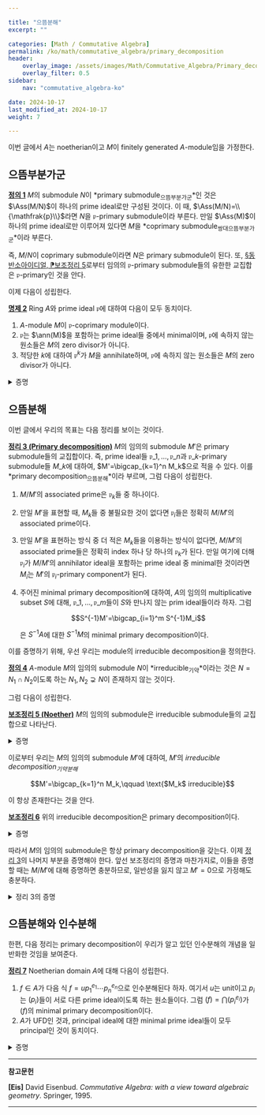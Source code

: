 ```yaml
---

title: "으뜸분해"
excerpt: ""

categories: [Math / Commutative Algebra]
permalink: /ko/math/commutative_algebra/primary_decomposition
header:
    overlay_image: /assets/images/Math/Commutative_Algebra/Primary_decomposition.png
    overlay_filter: 0.5
sidebar: 
    nav: "commutative_algebra-ko"

date: 2024-10-17
last_modified_at: 2024-10-17
weight: 7

---
```


<div class="remark" markdown="1">

이번 글에서 $A$는 noetherian이고 $M$이 finitely generated $A$-module임을 가정한다. 

</div>

## 으뜸부분가군

<div class="definition" markdown="1">

<ins id="def1">**정의 1**</ins> $M$의 submodule $N$이 *primary submodule<sub>으뜸부분가군</sub>*인 것은 $\Ass(M/N)$이 하나의 prime ideal로만 구성된 것이다. 이 때, $\Ass(M/N)=\\{\mathfrak{p}\\}$라면 $N$을 $\mathfrak{p}$-primary submodule이라 부른다. 만일 $\Ass(M)$이 하나의 prime ideal로만 이루어져 있다면 $M$을 *coprimary submodule<sub>쌍대으뜸부분가군</sub>*이라 부른다. 

</div>

즉, $M/N$이 coprimary submodule이라면 $N$은 primary submodule이 된다. 또, [§동반소아이디얼, ⁋보조정리 5](/ko/math/commutative_algebra/associated_primes#lem3)로부터 임의의 $\mathfrak{p}$-primary submodule들의 유한한 교집합은 $\mathfrak{p}$-primary인 것을 안다. 

이제 다음이 성립한다.

<div class="proposition" markdown="1">

<ins id="prop2">**명제 2**</ins> Ring $A$와 prime ideal $\mathfrak{p}$에 대하여 다음이 모두 동치이다.

1. $A$-module $M$이 $\mathfrak{p}$-coprimary module이다.
2. $\mathfrak{p}$는 $\ann(M)$을 포함하는 prime ideal들 중에서 minimal이며, $\mathfrak{p}$에 속하지 않는 원소들은 $M$의 zero divisor가 아니다.
3. 적당한 $k$에 대하여 $\mathfrak{p}^k$가 $M$을 annihilate하며, $\mathfrak{p}$에 속하지 않는 원소들은 $M$의 zero divisor가 아니다.

</div>
<details class="proof" markdown="1">
<summary>증명</summary>

우선 첫 번째 조건이 성립한다 하면, 정의에 의하여 $\mathfrak{p}$가 $M$의 유일한 associated prime ideal이다. 이제 [§동반소아이디얼, ⁋정리 7](/ko/math/commutative_algebra/associated_primes#thm7)의 1번 조건에 의하여 $\mathfrak{p}$는 반드시 $\ann(M)$을 포함하는 prime ideal 중 minimal한 것이어야 하며, 2번 조건에 의하여 $\mathfrak{p}$ 바깥에 있는 원소들은 $M$의 zero divisor가 아니다.

이제 두 번째 조건이 성립한다 가정하자. 그럼 $A\setminus \mathfrak{p}$의 원소들은 $M$의 zero divisor가 아니므로, localization $M_\mathfrak{p}$에서 주어진 주장을 증명하면 충분하다. 즉 $(A, \mathfrak{p})$가 local ring이라 가정할 수 있고, 이제 $\mathfrak{p}$가 $\ann(M)$에 대해 minimal하다는 가정과 [§국소화의 성질들, ⁋따름정리 8](/ko/math/commutative_algebra/properties_of_localization#cor8)로부터 원하는 결과를 얻는다.

마지막으로 세 번째 조건이 성립한다 하면 $\mathfrak{p}$가 $\ann M$을 포함하는 prime ideal들 가운데 minimal하다는 것은 자명하며, 따라서 [§동반소아이디얼, ⁋정리 7](/ko/math/commutative_algebra/associated_primes#thm7)의 첫째 조건에 의하여 $\mathfrak{p}$는 $M$의 associated prime ideal이다. 또, $\mathfrak{p}$ 바깥에 있는 원소들은 모두 zero divisor가 아니므로, 다시 [§동반소아이디얼, ⁋정리 7](/ko/math/commutative_algebra/associated_primes#thm7)의 둘때 조건에 의하여 임의의 associated prime은 항상 $\mathfrak{p}$ 안에 속한다는 것을 안다. 즉, $\mathfrak{p}$가 $M$의 유일한 associated prime ideal이다.

</details>

## 으뜸분해

이번 글에서 우리의 목표는 다음 정리를 보이는 것이다. 

<div class="proposition" markdown="1">

<ins id="thm3">**정리 3 (Primary decomposition)**</ins> $M$의 임의의 submodule $M'$은 primary submodule들의 교집합이다. 즉, prime ideal들 $\mathfrak{p}\_1,\ldots, \mathfrak{p}\_n$과 $\mathfrak{p}\_k$-primary submodule들 $M\_k$에 대하여, $M'=\bigcap_{k=1}^n M_k$으로 적을 수 있다. 이를 *primary decomposition<sub>으뜸분해</sub>*이라 부르며, 그럼 다음이 성립한다. 

1. $M/M'$의 associated prime은 $\mathfrak{p}_k$들 중 하나이다.
2. 만일 $M'$을 표현할 때, $M_k$들 중 불필요한 것이 없다면 $\mathfrak{p}_i$들은 정확히 $M/M'$의 associated prime이다.
3. 만일 $M'$을 표현하는 방식 중 더 적은 $M_k$들을 이용하는 방식이 없다면, $M/M'$의 associated prime들은 정확히 index 하나 당 하나의 $\mathfrak{p}_k$가 된다. 만일 여기에 더해 $\mathfrak{p}_i$가 $M/M'$의 annihilator ideal을 포함하는 prime ideal 중 minimal한 것이라면 $M_i$는 $M'$의 $\mathfrak{p}_i$-primary component가 된다. 
4. 주어진 minimal primary decomposition에 대하여, $A$의 임의의 multiplicative subset $S$에 대해, $\mathfrak{p}\_1,\ldots, \mathfrak{p}\_m$들이 $S$와 만나지 않는 prim ideal들이라 하자. 그럼
    
    $$S^{-1}M'=\bigcap_{i=1}^m S^{-1}M_i$$

    은 $S^{-1}A$에 대한 $S^{-1}M$의 minimal primary decomposition이다.

</div>

이를 증명하기 위해, 우선 우리는 module의 irreducible decomposition을 정의한다.

<div class="definition" markdown="1">

<ins id="def4">**정의 4**</ins> $A$-module $M$의 임의의 submodule $N$이 *irreducible<sub>기약</sub>*이라는 것은 $N=N_1\cap N_2$이도록 하는 $N_1,N_2\supsetneq N$이 존재하지 않는 것이다.

</div>

그럼 다음이 성립한다.

<div class="proposition" markdown="1">

<ins id="lem5">**보조정리 5 (Noether)**</ins> $M$의 임의의 submodule은 irreducible submodule들의 교집합으로 나타난다. 

</div>
<details class="proof" markdown="1">
<summary>증명</summary>

귀류법을 사용하자. 그럼 $M$이 noetherian이므로, irreducible submodule들의 교집합으로 나타나지 않는 submodule들 중 maximal한 것을 택할 수 있다. 이를 $N$이라 하자. 그럼 $N$은 irreducible submodule이 아니므로, $N=N_1\cap N_2$이도록 하는 $N_1,N_2\supsetneq N$이 존재한다. 그런데 $N$의 maximality에 의하여 $N_1,N_2$는 모두 irreducible submodule의 교집합으로 나타나고, 따라서 $N$도 그러하므로 모순이다. 

</details>

이로부터 우리는 $M$의 임의의 submodule $M'$에 대하여, $M'$의 *irreducible decomposition<sub>기약분해</sub>*

$$M'=\bigcap_{k=1}^n M_k,\qquad \text{$M_k$ irreducible}$$

이 항상 존재한다는 것을 안다.

<div class="proposition" markdown="1">

<ins id="lem6">**보조정리 6**</ins> 위의 irreducible decomposition은 primary decomposition이다.

</div>
<details class="proof" markdown="1">
<summary>증명</summary>

이를 위해서는 임의의 irreducible submodule $P$이 primary submodule임을 보이면 충분하고, 이는 $M/P$가 coprimary submodule인 것을 보이는 것과 같다. 결론에 반하여 $M/P$가 두 개의 associated prime $\mathfrak{p},\mathfrak{q}$를 갖는다 가정하자. 그럼 $M/P$는 $A/\mathfrak{p}$, $A/\mathfrak{q}$와 각각 isomorphic한 submodule들을 갖는다. 그럼 정의에 의해 $A/\mathfrak{p}$의 $0$이 아닌 임의의 원소의 annihilator는 $\mathfrak{p}$이고, $A/\mathfrak{q}$의 $0$이 아닌 임의의 원소의 annihilator는 $\mathfrak{q}$이므로 이들은 오직 $0$만을 공통의 원소로 갖는다. 즉, $M/P$의 zero submodule $0$은 reducible submodule이다. 이로부터 $M$에서는 $P$이 reducible submodule이 되어 모순이 얻어진다.

</details>

따라서 $M$의 임의의 submodule은 항상 primary decomposition을 갖는다. 이제 [정리 3](#thm3)의 나머지 부분을 증명해야 한다. 앞선 보조정리의 증명과 마찬가지로, 이들을 증명할 때는 $M/M'$에 대해 증명하면 충분하므로, 일반성을 잃지 않고 $M'=0$으로 가정해도 충분하다.

<details class="proof--alone" markdown="1">
<summary>정리 3의 증명</summary>

우선 첫째 결과를 보이기 위해, $M$의 zero submodule $0$의 primary decomposition

$$0=\bigcap_{k=1}^n M_k$$

이 주어졌다 하자. 그럼 [\[다중선형대수학\] §완전열, ⁋명제 7](/ko/math/multilinear_algebra/exact_sequences#prop7#prop7)의 exact sequence를 일반화한 것으로부터 

$$M\subseteq \bigoplus_{k=1}^n M/M_k$$

이므로, [§동반소아이디얼, ⁋보조정리 5](/ko/math/commutative_algebra/associated_primes#lem5)로부터 $\Ass M$의 임의의 prime들이 $\mathfrak{p}_k$들 가운데에서 얻어지는 것을 안다.

이제 둘째 결과를 보이자. 그럼 특히 각각의 $j$에 대하여, 

$$\bigcap_{k\neq j} M_k\neq 0$$

이 성립한다. 그럼 $M_j\cap \bigcap_{k\neq j}M_k=0$이므로,

$$\bigcap_{k\neq j} M_k=\left(\bigcap_{k\neq j} M_k\right)\bigg/\left(M_k\cap \bigcap_{k\neq j}M_k\right)\cong \left(\bigcap_{k\neq j} M_k + M_j\right)\bigg/M_j\subseteq M/M_j$$

가 되어 $\bigcap_{k\neq j} M_k$는 $\mathfrak{p}_j$-coprimary이다. 이로부터 원하는 결과를 얻는다.

이제 세 번째 결과를 보이자. 일반적으로 $\mathfrak{p}$-primary submodule들의 교집합 또한 $\mathfrak{p}$-primary이므로, 주어진 조건을 만족하기 위해서는 $\mathfrak{p}_k$들이 모두 다른 prime ideal들이어야 한다. 이제 $\mathfrak{p}_k$들이 aniihilator ideal을 포함하는 것 중 minimal한 것이라면, 다음의 commutative diagram

img

으로부터 $M_k$가 $M \rightarrow M\_{\mathfrak{p}\_k}$의 kernel임을 알 수 있다. 

마지막 주장은 거의 자명하다.

</details>

## 으뜸분해와 인수분해

한편, 다음 정리는 primary decomposition이 우리가 알고 있던 인수분해의 개념을 일반화한 것임을 보여준다.

<div class="proposition" markdown="1">

<ins id="thm7">**정리 7**</ins> Noetherian domain $A$에 대해 다음이 성립한다.

1. $f\in A$가 다음 식 $f=u p_1^{e_1}\cdots p_n^{e_n}$으로 인수분해된다 하자. 여기서 $u$는 unit이고 $p_i$는 $(p_i)$들이 서로 다른 prime ideal이도록 하는 원소들이다. 그럼 $(f)=\bigcap(p_i^{e_i})$가 $(f)$의 minimal primary decomposition이다.
2. $A$가 UFD인 것과, principal ideal에 대한 minimal prime ideal들이 모두 principal인 것이 동치이다.

</div>
<details class="proof" markdown="1">
<summary>증명</summary>



</details>

---

**참고문헌**

**[Eis]** David Eisenbud. *Commutative Algebra: with a view toward algebraic geometry*. Springer, 1995.

---